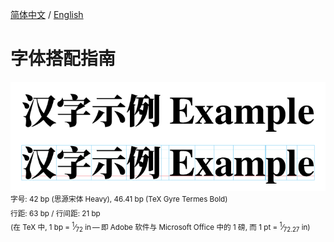 [简体中文](https://github.com/RuixiZhang42/font-mixing-guide) / [English](README-EN.md)

# 字体搭配指南

![Example](Example.png)<br>
<sup>字号:
42&nbsp;bp (思源宋体&nbsp;Heavy),
46.41&nbsp;bp (TeX Gyre Termes&nbsp;Bold)<br>
行距: 63&nbsp;bp / 行间距: 21&nbsp;bp<br>
(在 TeX 中,
1&nbsp;bp = <sup>1</sup>&#8288;&frasl;&#8288;<sub>72</sub>&nbsp;in&#8239;—&thinsp;即
Adobe 软件与 Microsoft Office 中的 1&nbsp;磅, 而
1&nbsp;pt = <sup>1</sup>&#8288;&frasl;&#8288;<sub>72.27</sub>&nbsp;in)</sup>